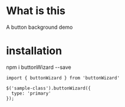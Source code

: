 # What is this

A button background demo

# installation

npm i buttonWizard --save

```
import { buttonWizard } from 'buttonWizard'

$('sample-class').buttonWizard({
  type: 'primary'
});

```